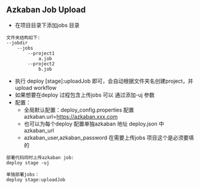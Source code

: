 ## Azkaban Job Upload

* 在项目目录下添加jobs 目录

```
文件夹结构如下:
--jobdir
    --jobs
        --project1
            a.job
        --project2
            b.job
```

* 执行 deploy [stage]:uploadJob 即可，会自动根据文件夹名创建project，并upload workflow
* 如果想要在deploy 过程包含上传jobs 可以 通过添加-uj 参数
* 配置：
    * 全局默认配置：deploy_config.properties 配置 azkaban.url=https://azkaban.xxx.com
    * 也可以为每个deploy 配置单独azkaban 地址 deploy.json 中 azkaban_url
    * azkaban_user,azkaban_password 在需要上传jobs 项目这个是必须要填的



```
部署代码同时上传azkaban job:
deploy stage -uj

单独部署jobs：
deploy stage:uploadJob
```

